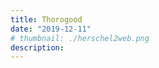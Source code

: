 ```yaml
---
title: Thorogood
date: "2019-12-11"
# thumbnail: ./herschel2web.png
description:
---
```


<!-- ![birkenstock](./socksAll.jpg) -->
